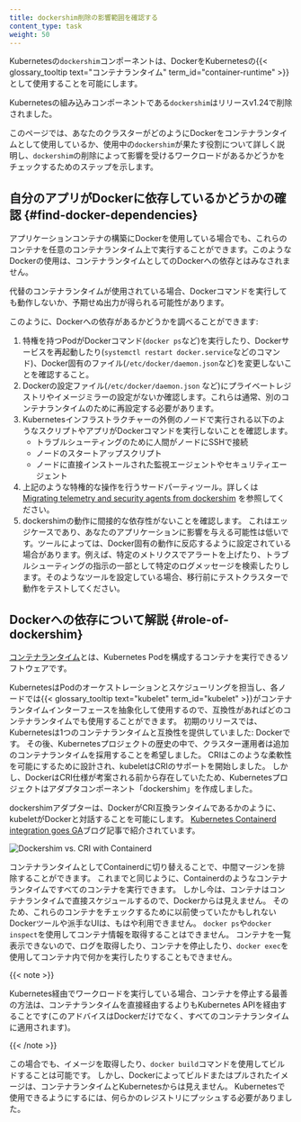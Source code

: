 ```yaml
---
title: dockershim削除の影響範囲を確認する
content_type: task
weight: 50
---
```


<!-- overview -->
Kubernetesの`dockershim`コンポーネントは、DockerをKubernetesの{{< glossary_tooltip text="コンテナランタイム" term_id="container-runtime" >}}として使用することを可能にします。

Kubernetesの組み込みコンポーネントである`dockershim`はリリースv1.24で削除されました。

このページでは、あなたのクラスターがどのようにDockerをコンテナランタイムとして使用しているか、使用中の`dockershim`が果たす役割について詳しく説明し、`dockershim`の削除によって影響を受けるワークロードがあるかどうかをチェックするためのステップを示します。

## 自分のアプリがDockerに依存しているかどうかの確認 {#find-docker-dependencies}

アプリケーションコンテナの構築にDockerを使用している場合でも、これらのコンテナを任意のコンテナランタイム上で実行することができます。このようなDockerの使用は、コンテナランタイムとしてのDockerへの依存とはみなされません。

代替のコンテナランタイムが使用されている場合、Dockerコマンドを実行しても動作しないか、予期せぬ出力が得られる可能性があります。

このように、Dockerへの依存があるかどうかを調べることができます:

1. 特権を持つPodがDockerコマンド(`docker ps`など)を実行したり、Dockerサービスを再起動したり(`systemctl restart docker.service`などのコマンド)、Docker固有のファイル(`/etc/docker/daemon.json`など)を変更しないことを確認すること。
1. Dockerの設定ファイル(`/etc/docker/daemon.json` など)にプライベートレジストリやイメージミラーの設定がないか確認します。これらは通常、別のコンテナランタイムのために再設定する必要があります。
1. Kubernetesインフラストラクチャーの外側のノードで実行される以下のようなスクリプトやアプリがDockerコマンドを実行しないことを確認します。
   - トラブルシューティングのために人間がノードにSSHで接続
   - ノードのスタートアップスクリプト
   - ノードに直接インストールされた監視エージェントやセキュリティエージェント
1. 上記のような特権的な操作を行うサードパーティツール。詳しくは[Migrating telemetry and security agents from dockershim](/docs/tasks/administer-cluster/migrating-from-dockershim/migrating-telemetry-and-security-agents) を参照してください。
1. dockershimの動作に間接的な依存性がないことを確認します。
   これはエッジケースであり、あなたのアプリケーションに影響を与える可能性は低いです。ツールによっては、Docker固有の動作に反応するように設定されている場合があります。例えば、特定のメトリクスでアラートを上げたり、トラブルシューティングの指示の一部として特定のログメッセージを検索したりします。そのようなツールを設定している場合、移行前にテストクラスターで動作をテストしてください。

## Dockerへの依存について解説 {#role-of-dockershim}

[コンテナランタイム](/ja/docs/concepts/containers/#container-runtimes)とは、Kubernetes Podを構成するコンテナを実行できるソフトウェアです。

KubernetesはPodのオーケストレーションとスケジューリングを担当し、各ノードでは{{< glossary_tooltip text="kubelet" term_id="kubelet" >}}がコンテナランタイムインターフェースを抽象化して使用するので、互換性があればどのコンテナランタイムでも使用することができます。
初期のリリースでは、Kubernetesは1つのコンテナランタイムと互換性を提供していました: Dockerです。
その後、Kubernetesプロジェクトの歴史の中で、クラスター運用者は追加のコンテナランタイムを採用することを希望しました。
CRIはこのような柔軟性を可能にするために設計され、kubeletはCRIのサポートを開始しました。
しかし、DockerはCRI仕様が考案される前から存在していたため、Kubernetesプロジェクトはアダプタコンポーネント「dockershim」を作成しました。

dockershimアダプターは、DockerがCRI互換ランタイムであるかのように、kubeletがDockerと対話することを可能にします。
[Kubernetes Containerd integration goes GA](/blog/2018/05/24/kubernetes-containerd-integration-goes-ga/)ブログ記事で紹介されています。

![Dockershim vs. CRI with Containerd](/images/blog/2018-05-24-kubernetes-containerd-integration-goes-ga/cri-containerd.png)

コンテナランタイムとしてContainerdに切り替えることで、中間マージンを排除することができます。
これまでと同じように、Containerdのようなコンテナランタイムですべてのコンテナを実行できます。
しかし今は、コンテナはコンテナランタイムで直接スケジュールするので、Dockerからは見えません。
そのため、これらのコンテナをチェックするために以前使っていたかもしれないDockerツールや派手なUIは、もはや利用できません。
`docker ps`や`docker inspect`を使用してコンテナ情報を取得することはできません。
コンテナを一覧表示できないので、ログを取得したり、コンテナを停止したり、`docker exec`を使用してコンテナ内で何かを実行したりすることもできません。

{{< note >}}

Kubernetes経由でワークロードを実行している場合、コンテナを停止する最善の方法は、コンテナランタイムを直接経由するよりもKubernetes APIを経由することです(このアドバイスはDockerだけでなく、すべてのコンテナランタイムに適用されます)。

{{< /note >}}

この場合でも、イメージを取得したり、`docker build`コマンドを使用してビルドすることは可能です。
しかし、Dockerによってビルドまたはプルされたイメージは、コンテナランタイムとKubernetesからは見えません。
Kubernetesで使用できるようにするには、何らかのレジストリにプッシュする必要がありました。
